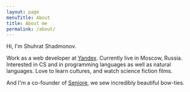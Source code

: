 ```yaml
---
layout: page
menuTitle: About
title: About me
permalink: /about/
---
```


Hi, I'm Shuhrat Shadmonov.

Work as a web developer at [Yandex][yandex]. Currently live in Moscow, Russia.
Interested in CS and in programming languages as well as natural languages.
Love to learn cultures, and watch science fiction films.

And I'm a co-founder of [Seniore][seniore], we sew incredibly beautiful bow-ties.


[yandex]: http://yandex.ru
[seniore]: http://seniore.ru

